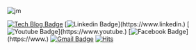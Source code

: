 ![jm](https://user-images.githubusercontent.com/88419478/128180180-98f836dd-4a36-4944-b713-192cb23a433c.gif)


  [![Tech Blog Badge](http://img.shields.io/badge/-Tech%20blog-black?style=flat-square&logo=github&link=https://)](https://)
  [![Linkedin Badge](https://img.shields.io/badge/-LinkedIn-blue?style=flat-square&logo=Linkedin&logoColor=white&link=https://www.linkedin.)](https://www.linkedin.)
  [![Youtube Badge](https://img.shields.io/badge/Youtube-ff0000?style=flat-square&logo=youtube&link=https://www.youtube.)](https://www.youtube.)
  [![Facebook Badge](https://img.shields.io/badge/facebook-1877f2?style=flat-square&logo=facebook&logoColor=white&link=https://www.)](https://www.)
  [![Gmail Badge](https://img.shields.io/badge/Gmail-d14836?style=flat-square&logo=Gmail&logoColor=white&link=mailto:ai0205@gmail.com)](mailto:ai0205@gmail.com)
[![Hits](https://hits.seeyoufarm.com/api/count/incr/badge.svg?url=https%3A%2F%2Fgithub.com%2Fai0205&count_bg=%2379C83D&title_bg=%23555555&icon=&icon_color=%23E7E7E7&title=hits&edge_flat=false)](https://hits.seeyoufarm.com)
